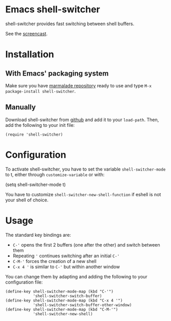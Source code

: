 Emacs shell-switcher
==========

shell-switcher provides fast switching between shell buffers.

See the [screencast](http://www.youtube.com/watch?v=jNSrrQwcCr4
"shell-switcher screencast").

# Installation

## With Emacs' packaging system

Make sure you have [marmalade repository](http://marmalade-repo.org/)
ready to use and type `M-x package-install shell-switcher`.

## Manually

Download shell-switcher from
[github](https://github.com/DamienCassou/shell-switcher
"shell-switcher project page") and add it to your `load-path`. Then,
add the following to your init file:

    (require 'shell-switcher)

# Configuration

To activate shell-switcher, you have to set the variable
`shell-switcher-mode` to t, either through `customize-variable` or
with:

   (setq shell-switcher-mode t)

You have to customize `shell-switcher-new-shell-function` if eshell is
not your shell of choice.

# Usage

The standard key bindings are:

- `C-'` opens the first 2 buffers (one after the other) and switch between them
- Repeating `'` continues switching after an initial `C-'`
- `C-M-'` forces the creation of a new shell
- `C-x 4 '` is similar to `C-'` but within another window

You can change them by adapting and adding the following to your
configuration file:

    (define-key shell-switcher-mode-map (kbd "C-'")
	            'shell-switcher-switch-buffer)
    (define-key shell-switcher-mode-map (kbd "C-x 4 '")
	            'shell-switcher-switch-buffer-other-window)
    (define-key shell-switcher-mode-map (kbd "C-M-'")
	            'shell-switcher-new-shell)
